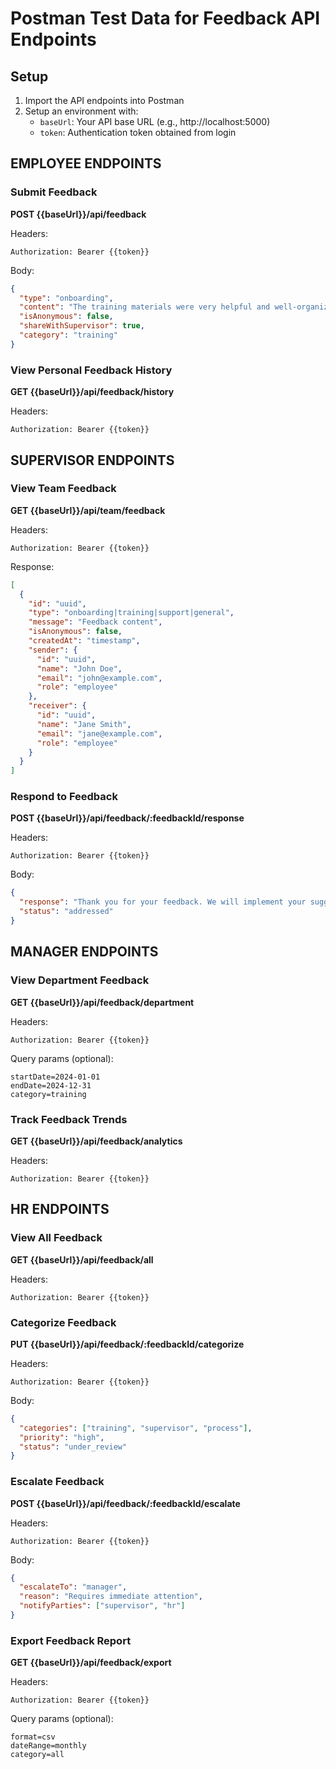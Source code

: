 # Postman Test Data for Feedback API Endpoints

## Setup

1. Import the API endpoints into Postman
2. Setup an environment with:
   - `baseUrl`: Your API base URL (e.g., http://localhost:5000)
   - `token`: Authentication token obtained from login

## EMPLOYEE ENDPOINTS

### Submit Feedback

**POST {{baseUrl}}/api/feedback**

Headers:
```
Authorization: Bearer {{token}}
```

Body:
```json
{
  "type": "onboarding",
  "content": "The training materials were very helpful and well-organized",
  "isAnonymous": false,
  "shareWithSupervisor": true,
  "category": "training"
}
```

### View Personal Feedback History

**GET {{baseUrl}}/api/feedback/history**

Headers:
```
Authorization: Bearer {{token}}
```

## SUPERVISOR ENDPOINTS

### View Team Feedback

**GET {{baseUrl}}/api/team/feedback**

Headers:
```
Authorization: Bearer {{token}}
```

Response:
```json
[
  {
    "id": "uuid",
    "type": "onboarding|training|support|general",
    "message": "Feedback content",
    "isAnonymous": false,
    "createdAt": "timestamp",
    "sender": {
      "id": "uuid",
      "name": "John Doe",
      "email": "john@example.com",
      "role": "employee"
    },
    "receiver": {
      "id": "uuid",
      "name": "Jane Smith",
      "email": "jane@example.com",
      "role": "employee"
    }
  }
]
```

### Respond to Feedback

**POST {{baseUrl}}/api/feedback/:feedbackId/response**

Headers:
```
Authorization: Bearer {{token}}
```

Body:
```json
{
  "response": "Thank you for your feedback. We will implement your suggestions in the next training session.",
  "status": "addressed"
}
```

## MANAGER ENDPOINTS

### View Department Feedback

**GET {{baseUrl}}/api/feedback/department**

Headers:
```
Authorization: Bearer {{token}}
```

Query params (optional):
```
startDate=2024-01-01
endDate=2024-12-31
category=training
```

### Track Feedback Trends

**GET {{baseUrl}}/api/feedback/analytics**

Headers:
```
Authorization: Bearer {{token}}
```

## HR ENDPOINTS

### View All Feedback

**GET {{baseUrl}}/api/feedback/all**

Headers:
```
Authorization: Bearer {{token}}
```

### Categorize Feedback

**PUT {{baseUrl}}/api/feedback/:feedbackId/categorize**

Headers:
```
Authorization: Bearer {{token}}
```

Body:
```json
{
  "categories": ["training", "supervisor", "process"],
  "priority": "high",
  "status": "under_review"
}
```

### Escalate Feedback

**POST {{baseUrl}}/api/feedback/:feedbackId/escalate**

Headers:
```
Authorization: Bearer {{token}}
```

Body:
```json
{
  "escalateTo": "manager",
  "reason": "Requires immediate attention",
  "notifyParties": ["supervisor", "hr"]
}
```

### Export Feedback Report

**GET {{baseUrl}}/api/feedback/export**

Headers:
```
Authorization: Bearer {{token}}
```

Query params (optional):
```
format=csv
dateRange=monthly
category=all
